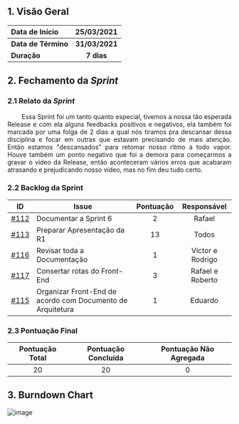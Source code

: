## 1. <a name="1">Visão Geral</a>

| Data de Início | 25/03/2021 |
|:--|:--:|
| **Data de Término** | **31/03/2021** |
| **Duração** | **7 dias** |

## 2. <a name="2">Fechamento da _Sprint_</a>
### 2.1 <a name="2.1">Relato da _Sprint_</a>
<p align="justify">&emsp;&emsp; 
Essa Sprint foi um tanto quanto especial, tivemos a nossa tão esperada Release e com ela alguns feedbacks positivos e negativos, ela também foi marcada por uma folga de 2 dias a qual nós tiramos pra descansar dessa disciplina e focar em outras que estavam precisando de mais atenção. Então estamos "descansados" para retomar nosso ritmo a todo vapor. Houve também um ponto negativo que foi a demora para começarmos a gravar o vídeo da Release, então aconteceram vários erros que acabaram atrasando e prejudicando nosso vídeo, mas no fim deu tudo certo.
</p>

### 2.2 <a name="2.2">Backlog da Sprint</a>
<!-- Exemplo -->
| ID | Issue | Pontuação | Responsável|
|:--:| ------- | :----: | :----: |
| [#112](https://github.com/fga-eps-mds/2020.2-Anunbis/issues/112) | Documentar a Sprint 6 | 2 | Rafael
| [#113](https://github.com/fga-eps-mds/2020.2-Anunbis/issues/113) | Preparar Apresentação da R1 | 13 | Todos 
| [#116](https://github.com/fga-eps-mds/2020.2-Anunbis/issues/116) | Revisar toda a Documentação | 1 | Victor e Rodrigo
| [#117](https://github.com/fga-eps-mds/2020.2-Anunbis/issues/117) | Consertar rotas do Front-End | 3 | Rafael e Roberto
| [#115](https://github.com/fga-eps-mds/2020.2-Anunbis/issues/115) | Organizar Front-End de acordo com Documento de Arquitetura | 1 | Eduardo

### 2.3 <a name="2.3">Pontuação Final</a>
|Pontuação Total|Pontuação Concluída|Pontuação Não Agregada
|:-:|:-:|:-:|
|20|20|0

## 3. <a name="3">Burndown Chart</a>
![image](https://user-images.githubusercontent.com/74625814/113439089-3c52df00-93c0-11eb-94b0-ce0eb00a4307.png)

